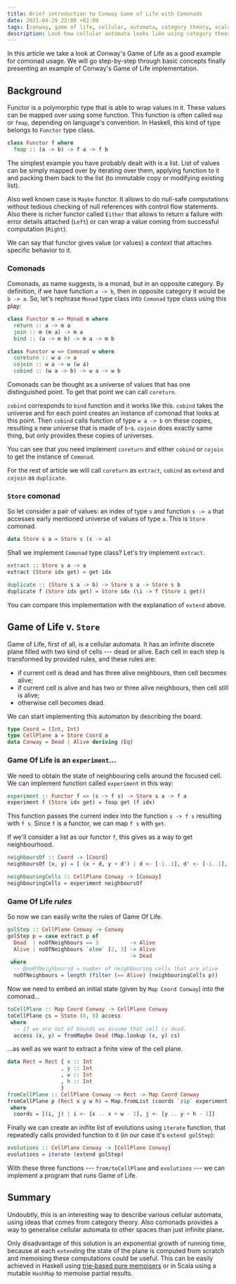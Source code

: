 ```yaml
---
title: Brief introduction to Conway Game of Life with Comonads
date: 2021-04-29 22:00 +02:00
tags: [conway, game of life, cellular, automata, category theory, scala, haskell, functor, comonad, store]
description: Look how cellular automata looks like using category theory tools in FP languages
---
```


In this article we take a look at Conway's Game of Life as a good example for
comonad usage. We will go step-by-step through basic concepts finally presenting
an example of Conway's Game of Life implementation.

## Background

Functor is a polymorphic type that is able to wrap values in it. These values can
be mapped over using some function. This function is often called `map` or `fmap`, depending
on language's convention. In Haskell, this kind of type belongs to `Functor` type class.

```haskell
class Functor f where
  fmap :: (a -> b) -> f a -> f b
```

The simplest example you have probably dealt with is a list. List of values can be simply
mapped over by iterating over them, applying function to it and packing them back
to the list (to immutable copy or modifying existing list). 

Also well known case is
`Maybe` functor.
It allows to do null-safe computations
without tedious checking of null references with control flow statements. Also
there is richer functor called `Either` that allows to return a failure with
error details attached (`Left`) or can wrap a value coming from successful computation (`Right`).

We can say that functor gives value (or values) a *context* that attaches
specific behavior to it.

<!-- ### Monad

Very briefly, monad is a model of computation that is equipped with a functor `m`
and functions:
* `return :: a -> m a` that allows to inject bare value into the context;
* `bind :: (a -> m b) -> m a -> m b` that allows to run an action on wrapped value.
What does it mean to us in simple words? 

`return` function is
easy one, it just injects a value into the functor. For example,
in Haskell `return` function for `Maybe` can look like this:

```haskell
return :: a -> Maybe a
return a = Just a
```

It just takes the value and wraps it around `Maybe` using `Just` constructor.
Similarly we can write it for `Either` functor:

```haskell
return :: a -> Either e a
return a = Right a
```

`bind` function (called also as `flatMap` in other languages) allows to
map context-aware value (`m a`) with function (`a -> m b`) that 
returns a new context for it (`m b`). This allows to transform
our context-aware values in sequentional manner. That's way we have 
`for`-comprehensions in Scala or `do`-notation in Haskell and they are
using `bind` function to preform pure sequentional interface for computations.

In addition, we have function `join :: m (m a) -> m a` that brings functor layers
into one and it can be implemented using `bind` by saying `join = bind id`.
It is sometimes useful but it will be important in the next section. -->

### Comonads

Comonads, as name suggests, is a monad, but in an opposite category. 
By definition, if we have function `a -> b`, then in opposite category it would be
`b -> a`. So, let's rephrase `Monad` type class into `Comonad` type class using
this play:

```haskell
class Functor m => Monad m where
  return :: a -> m a
  join :: m (m a) -> m a
  bind :: (a -> m b) -> m a -> m b

class Functor w => Comonad w where
  coreturn :: w a -> a
  cojoin :: w a -> w (w a)
  cobind :: (w a -> b) -> w a -> w b
```

Comonads can be thought as a universe of values that has one distinguished point.
To get that point we can call `coreturn`.

`cobind` corresponds to `bind` function and it works like this.
`cobind` takes the universe and for each point creates an instance
of comonad that looks at this point. Then `cobind` calls function of type `w a -> b` 
on these copies, resulting a new universe that is made of `b`-s. 
`cojoin` does exactly same thing, but only provides these copies of universes.

You can see that you need implement `coreturn` and either `cobind` or `cojoin` to get the instance of `Comonad`.

For the rest of article we will call `coreturn` as `extract`, `cobind` as `extend` and 
`cojoin` as `duplicate`.

### `Store` comonad

So let consider a pair of values: an index of type `s` 
and function `s -> a` that accesses early mentioned
universe of values of type `a`. This is `Store` comonad.

```haskell
data Store s a = Store s (s -> a)
```

Shall we implement `Comonad` type class? Let's try implement `extract`.
```haskell
extract :: Store s a -> a
extract (Store idx get) = get idx

duplicate :: (Store s a -> b) -> Store s a -> Store s b
duplicate f (Store idx get) = Store idx (\i -> f (Store i get))
```
You can compare this implementation with the explanation of `extend` above.

## Game of Life v. `Store`

Game of Life, first of all, is a cellular automata. It has
an infinite discrete plane filled with two kind of cells --- dead or alive.
Each cell in each step is transformed by provided rules, and these rules are:
* if current cell is dead and has three alive neighbours, then cell becomes alive;
* if current cell is alive and has two or three alive neighbours, then cell still is alive;
* otherwise cell becomes dead.

We can start implementing this automaton by describing the board.

```haskell
type Coord = (Int, Int)
type CellPlane a = Store Coord a
data Conway = Dead | Alive deriving (Eq)
```

### Game Of Life is an `experiment`...

We need to obtain the state of neighbouring cells around the focused cell. We can implement function
called `experiment` in this way:

```haskell
experiment :: Functor f => (s -> f s) -> Store s a -> f a
experiment f (Store idx get) = fmap get (f idx)
```

This function passes the current index into the function `s -> f s` resulting
with `f s`. Since `f` is a functor, we can map `f s` with `get`.

If we'll consider a list as our functor `f`, this gives as a way to get neighbourhood.
```haskell
neighboursOf :: Coord -> [Coord]
neighboursOf (x, y) = [ (x + d, y + d') | d <- [-1..1], d' <- [-1..1], (d, d') /= (0, 0) ]

neighbouringCells :: CellPlane Conway -> [Conway]
neighbouringCells = experiment neighboursOf
```

### Game Of Life _rules_

So now we can easily write the rules of Game Of Life.

```haskell
golStep :: CellPlane Conway -> Conway
golStep p = case extract p of
  Dead  | noOfNeighbours == 3          -> Alive
  Alive | noOfNeighbours `elem` [2, 3] -> Alive
  _                                    -> Dead
 where
  -- @noOfNeighbours@ = number of neighbouring cells that are alive
  noOfNeighbours = length (filter (== Alive) (neighbouringCells p))
```

Now we need to embed an initial state (given by `Map Coord Conway`) into the comonad...
```haskell
toCellPlane :: Map Coord Conway -> CellPlane Conway
toCellPlane cs = State (0, 0) access
 where
  -- If we are out of bounds we assume that cell is dead.
  access (x, y) = fromMaybe Dead (Map.lookup (x, y) cs)
```
...as well as we want to extract a finite view of the cell plane.
```haskell
data Rect = Rect { x :: Int
                 , y :: Int
                 , w :: Int
                 , h :: Int
                 }
fromCellPlane :: CellPlane Conway -> Rect -> Map Coord Conway
fromCellPlane p (Rect x y w h) = Map.fromList (coords `zip` experiment (const coords) p)
 where
  coords = [(i, j) | i <- [x .. x + w - 1], j <- [y .. y + h - 1]]
```

Finally we can create an inifite list of evolutions using `iterate` function,
that repeatedly calls provided function to it (in our case it's `extend golStep`):
```haskell
evolutions :: CellPlane Conway -> [CellPlane Conway]
evolutions = iterate (extend golStep)
```

With these three functions --- `from/toCellPlane` and `evolutions` --- we can implement
a program that runs Game of Life.

## Summary

Undoubtly, this is an interesting way to describe various cellular automata, using ideas that comes
from category theory. Also comonads provides a way to generalise cellular automata to other spaces
than just infinite plane.

Only disadvantage of this solution is an exponential growth of running time, because at each `extend`ing the 
state of the plane is computed from scratch and memoising these computations 
could be useful. This can be easily achieved in 
Haskell using [trie-based pure memoisers](https://hackage.haskell.org/package/MemoTrie) or in Scala using a mutable `HashMap` to memoise partial results.